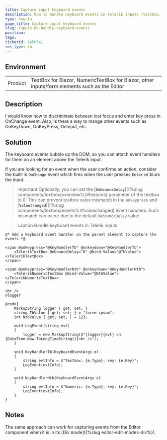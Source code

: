```yaml
---
title: Capture input keyboard events
description: how to handle keyboard events in Telerik inputs (textbox, numeric textbox, etc.).
type: how-to
page_title: Capture input keyboard events
slug: inputs-kb-handle-keyboard-events
position: 
tags: 
ticketid: 1450341
res_type: kb
---
```


## Environment
<table>
	<tbody>
		<tr>
			<td>Product</td>
			<td>TextBox for Blazor, NumericTextBox for Blazor, other inputs/form elements such as the Editor</td>
		</tr>
	</tbody>
</table>


## Description

I would know how to discriminate between lost focus and enter key press in OnChange event. Also, is there a way to mange other events such as OnKeyDown, OnKeyPress, OnInput, etc.


## Solution

The keyboard events bubble up the DOM, so you can attach event handlers for them on an element above the Telerik input.

If you are looking for an event when the user confirms an action, consider the built-in `OnChange` event which fires when the user presses `Enter` or blurs the input.

>important Optionally, you can set the [**`DebounceDelay`**]({%slug components/textbox/overview%}#features) parameter of the textbox to 0. This can prevent textbox value mismatch in the `onkeypress` and [**`ValueChanged`**]({%slug components/textbox/events%}#valuechanged) event handlers. Such mismatch can occur due to the default `DebounceDelay` value.

>caption Handle keyboard events in Telerik inputs

````CSHTML
@* Add a keyboard event handler on the parent element to capture the events *@

<span @onkeypress="@KeyHandlerTb" @onkeydown="@KeyHandlerTb">
    <TelerikTextBox DebounceDelay="0" @bind-Value="@TbValue"></TelerikTextBox>
</span>

<span @onkeypress="@KeyHandlerNtb" @onkeydown="@KeyHandlerNtb">
    <TelerikNumericTextBox @bind-Value="@NtbValue"></TelerikNumericTextBox>
</span>

<br />
@logger

@code{
    MarkupString logger { get; set; }
    string TbValue { get; set; } = "lorem ipsum";
    int NtbValue { get; set; } = 123;

    void LogEvent(string evt)
    {
        logger = new MarkupString($"{logger}{evt} on {DateTime.Now.ToLongTimeString()}<br />");
    }

    void KeyHandlerTb(KeyboardEventArgs e)
    {
        string evtInfo = $"Textbox: {e.Type}, key: {e.Key}";
        LogEvent(evtInfo);
    }

    void KeyHandlerNtb(KeyboardEventArgs e)
    {
        string evtInfo = $"Numeric: {e.Type}, key: {e.Key}";
        LogEvent(evtInfo);
    }
}
````

## Notes

The same approach can work for capturing events from the Editor component when it is in its [Div mode]({%slug editor-edit-modes-div%}).
